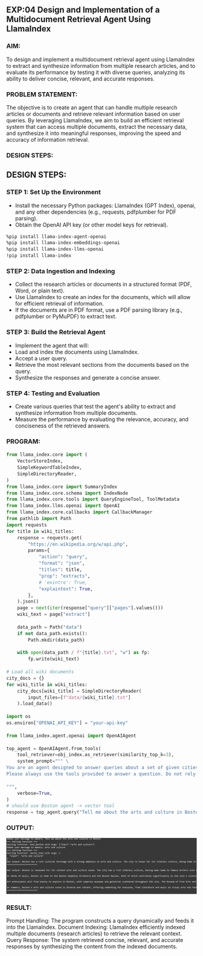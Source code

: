 ## EXP:04 Design and Implementation of a Multidocument Retrieval Agent Using LlamaIndex

### AIM:
To design and implement a multidocument retrieval agent using LlamaIndex to extract and synthesize information from multiple research articles, and to evaluate its performance by testing it with diverse queries, analyzing its ability to deliver concise, relevant, and accurate responses.

### PROBLEM STATEMENT:
The objective is to create an agent that can handle multiple research articles or documents and retrieve relevant information based on user queries. By leveraging LlamaIndex, we aim to build an efficient retrieval system that can access multiple documents, extract the necessary data, and synthesize it into meaningful responses, improving the speed and accuracy of information retrieval.

### DESIGN STEPS:
## DESIGN STEPS:
### STEP 1: Set Up the Environment
 - Install the necessary Python packages: LlamaIndex (GPT Index), openai, and any other dependencies (e.g., requests, pdfplumber for PDF parsing).
 - Obtain the OpenAI API key (or other model keys for retrieval).
```bash
%pip install llama-index-agent-openai
%pip install llama-index-embeddings-openai
%pip install llama-index-llms-openai
!pip install llama-index
```
### STEP 2: Data Ingestion and Indexing
 - Collect the research articles or documents in a structured format (PDF, Word, or plain text).
 - Use LlamaIndex to create an index for the documents, which will allow for efficient retrieval of information.
 - If the documents are in PDF format, use a PDF parsing library (e.g., pdfplumber or PyMuPDF) to extract text.
### STEP 3: Build the Retrieval Agent
 - Implement the agent that will:
 - Load and index the documents using LlamaIndex.
 - Accept a user query.
 - Retrieve the most relevant sections from the documents based on the query.
 - Synthesize the responses and generate a concise answer.
### STEP 4: Testing and Evaluation
 - Create various queries that test the agent's ability to extract and synthesize information from multiple documents.
 - Measure the performance by evaluating the relevance, accuracy, and conciseness of the retrieved answers.

### PROGRAM:
```python
from llama_index.core import (
    VectorStoreIndex,
    SimpleKeywordTableIndex,
    SimpleDirectoryReader,
)
from llama_index.core import SummaryIndex
from llama_index.core.schema import IndexNode
from llama_index.core.tools import QueryEngineTool, ToolMetadata
from llama_index.llms.openai import OpenAI
from llama_index.core.callbacks import CallbackManager
from pathlib import Path
import requests
for title in wiki_titles:
    response = requests.get(
        "https://en.wikipedia.org/w/api.php",
        params={
            "action": "query",
            "format": "json",
            "titles": title,
            "prop": "extracts",
            # 'exintro': True,
            "explaintext": True,
        },
    ).json()
    page = next(iter(response["query"]["pages"].values()))
    wiki_text = page["extract"]

    data_path = Path("data")
    if not data_path.exists():
        Path.mkdir(data_path)

    with open(data_path / f"{title}.txt", "w") as fp:
        fp.write(wiki_text)

# Load all wiki documents
city_docs = {}
for wiki_title in wiki_titles:
    city_docs[wiki_title] = SimpleDirectoryReader(
        input_files=[f"data/{wiki_title}.txt"]
    ).load_data()

import os
os.environ["OPENAI_API_KEY"] = "your-api-key"

from llama_index.agent.openai import OpenAIAgent

top_agent = OpenAIAgent.from_tools(
    tool_retriever=obj_index.as_retriever(similarity_top_k=3),
    system_prompt=""" \
You are an agent designed to answer queries about a set of given cities.
Please always use the tools provided to answer a question. Do not rely on prior knowledge.\

""",
    verbose=True,
)
# should use Boston agent -> vector tool
response = top_agent.query("Tell me about the arts and culture in Boston")
```

### OUTPUT:
![alt text](<Screenshot 2024-11-25 205854.png>)

### RESULT:
Prompt Handling: The program constructs a query dynamically and feeds it into the LlamaIndex. Document Indexing: LlamaIndex efficiently indexed multiple documents (research articles) to retrieve the relevant context. Query Response: The system retrieved concise, relevant, and accurate responses by synthesizing the content from the indexed documents.